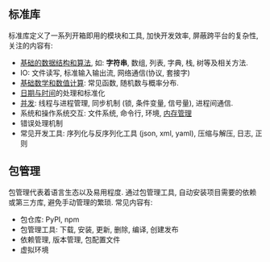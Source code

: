 ## 标准库

标准库定义了一系列开箱即用的模块和工具, 加快开发效率, 屏蔽跨平台的复杂性, 关注的内容有:

- [基础的数据结构和算法](C++/标准库/STL/ReadMe.md), 如: **字符串**, 数组, 列表, 字典, 栈, 树等及相关方法.
- IO: 文件读写, 标准输入输出流, 网络通信(协议, 套接字)
- [基础数学和数值计算](C/standard%20lib/math.md): 常见函数, 随机数与概率分布.
- [日期与时间](Python/标准库/datetime%20&%20time.md)的处理和标准化
- [并发](../System/Process/进程同步与互斥.md): 线程与进程管理, 同步机制 (锁, 条件变量, 信号量), 进程间通信.
- 系统和操作系统交互: 文件系统, 命令行, 环境, [内存管理](C/standard%20lib/stdlib.md)
- 错误处理机制
- 常见开发工具: 序列化与反序列化工具 (json, xml, yaml), 压缩与解压, 日志, 正则

## 包管理

包管理代表着语言生态以及易用程度. 通过包管理工具, 自动安装项目需要的依赖或第三方库, 避免手动管理的繁琐. 常见内容有:

- 包仓库: PyPI, npm
- 包管理工具: 下载, 安装, 更新, 删除, 编译, 创建发布
- 依赖管理, 版本管理, 包配置文件
- 虚拟环境


